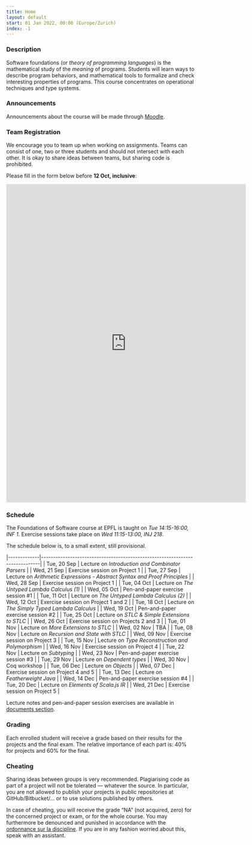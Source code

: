 ```yaml
---
title: Home
layout: default
start: 01 Jan 2022, 00:00 (Europe/Zurich)
index: -1
---
```


### Description

Software foundations (or *theory of programming languages*) is the mathematical study of the *meaning* of programs. Students will learn ways to describe program behaviors, and mathematical tools to formalize and check interesting properties of programs. This course concentrates on operational techniques and type systems.

### Announcements

Announcements about the course will be made through [Moodle](https://moodle.epfl.ch/course/view.php?id=8061).

### Team Registration

We encourage you to team up when working on assignments. Teams can consist of one, two or three students and should not intersect with each other. It is okay to share ideas between teams, but sharing code is prohibited.

Please fill in the form below before __12 Oct, inclusive__:

<iframe src="https://docs.google.com/forms/d/e/1FAIpQLScEGdAPPYY3j5oOxiA9mRX9Lxd0Ckz4bKMrIOuwF9cqQ-VNOA/viewform?embedded=true" width="640" height="850" frameborder="0" marginheight="0" marginwidth="0">Loading…</iframe>

### Schedule

The Foundations of Software course at EPFL is taught on *Tue 14:15-16:00, INF 1*.
Exercise sessions take place on *Wed 11:15-13:00, INJ 218*.

The schedule below is, to a small extent, still provisional.

|-------------|-----------------------------------------------------------------------------|
| Tue, 20 Sep | Lecture on *Introduction and Combinator Parsers* |
| Wed, 21 Sep | Exercise session on Project 1 |
| Tue, 27 Sep | Lecture on *Arithmetic Expressions - Abstract Syntax and Proof Principles* |
| Wed, 28 Sep | Exercise session on Project 1 |
| Tue, 04 Oct | Lecture on *The Untyped Lambda Calculus (1)* |
| Wed, 05 Oct | Pen-and-paper exercise session #1 |
| Tue, 11 Oct | Lecture on *The Untyped Lambda Calculus (2)* |
| Wed, 12 Oct | Exercise session on Project 1 and 2 |
| Tue, 18 Oct | Lecture on *The Simply Typed Lambda Calculus* |
| Wed, 19 Oct | Pen-and-paper exercise session #2 |
| Tue, 25 Oct | Lecture on *STLC & Simple Extensions to STLC* |
| Wed, 26 Oct | Exercise session on Projects 2 and 3 |
| Tue, 01 Nov | Lecture on *More Extensions to STLC* |
| Wed, 02 Nov | TBA |
| Tue, 08 Nov | Lecture on *Recursion and State with STLC* |
| Wed, 09 Nov | Exercise session on Project 3 |
| Tue, 15 Nov | Lecture on *Type Reconstruction and Polymorphism* |
| Wed, 16 Nov | Exercise session on Project 4 |
| Tue, 22 Nov | Lecture on *Subtyping* |
| Wed, 23 Nov | Pen-and-paper exercise session #3 |
| Tue, 29 Nov | Lecture on *Dependent types* |
| Wed, 30 Nov | Coq workshop |
| Tue, 06 Dec | Lecture on *Objects* |
| Wed, 07 Dec | Exercise session on Project 4 and 5 |
| Tue, 13 Dec | Lecture on *Featherweight Java* |
| Wed, 14 Dec | Pen-and-paper exercise session #4 |
| Tue, 20 Dec | Lecture on *Elements of Scala.js IR* |
| Wed, 21 Dec | Exercise session on Project 5 |


Lecture notes and pen-and-paper session exercises are available in [documents section](/documents.html).

### Grading

Each enrolled student will receive a grade based on their results for the
projects and the final exam. The relative importance of each part is: 40% for
projects and 60% for the final.

### Cheating

Sharing ideas between groups is very recommended. Plagiarising code as part of a project will not be tolerated — whatever the source. In particular, you are not allowed to publish your projects in public repositories at GitHub/Bitbucket/... or to use solutions published by others.

In case of cheating, you will receive the grade “NA” (not acquired, zero) for the concerned project or exam, or for the whole course. You may furthermore be denounced and punished in accordance with the [ordonnance sur la discipline](http://www.admin.ch/ch/f/rs/4/414.138.2.fr.pdf). If you are in any fashion worried about this, speak with an assistant.